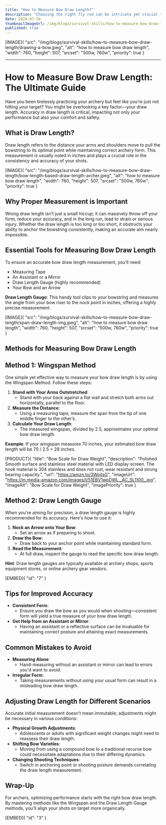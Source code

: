 ```yaml
---
title: "How to Measure Bow Draw Length?"
description: "Choosing the right fly rod can be intricate yet crucial to your success and enjoyment as an angler."
date: 2024-07-16
thumbnailImageUrl: /img/blogs/survival-skills/how-to-measure-bow-draw-length/drawing-a-bow.jpeg
published: true
---
```


[IMAGE]{ "src": "/img/blogs/survival-skills/how-to-measure-bow-draw-length/drawing-a-bow.jpeg", "alt": "how to measure bow draw length", "width": 760, "height": 507, "srcset": "500w, 760w", "priority": true }

---

# How to Measure Bow Draw Length: The Ultimate Guide

Have you been tirelessly practicing your archery but feel like you’re just not hitting your target? You might be overlooking a key factor—your draw length. Accuracy in draw length is critical, impacting not only your performance but also your comfort and safety.

## What is Draw Length?

Draw length refers to the distance your arms and shoulders move to pull the bowstring to its optimal point while maintaining correct archery form. This measurement is usually noted in inches and plays a crucial role in the consistency and accuracy of your shots.

[IMAGE]{ "src": "/img/blogs/survival-skills/how-to-measure-bow-draw-length/bow-length-based-draw-length-archer.jpeg", "alt": "how to measure bow draw length", "width": 760, "height": 507, "srcset": "500w, 760w", "priority": true }

## Why Proper Measurement is Important

Wrong draw length isn’t just a small hiccup; it can massively throw off your form, reduce your accuracy, and in the long run, lead to strain or serious injury. Whether the draw length is too long or too short, it obstructs your ability to anchor the bowstring consistently, making an accurate aim nearly impossible.

## Essential Tools for Measuring Bow Draw Length

To ensure an accurate bow draw length measurement, you’ll need:
- Measuring Tape
- An Assistant or a Mirror
- Draw Length Gauge (highly recommended)
- Your Bow and an Arrow

**Draw Length Gauge**: This handy tool clips to your bowstring and measures the angle from your bow riser to the nock point in inches, offering a highly precise measurement.

[IMAGE]{ "src": "/img/blogs/survival-skills/how-to-measure-bow-draw-length/span-draw-length-img.jpeg", "alt": "how to measure bow draw length", "width": 760, "height": 507, "srcset": "500w, 760w", "priority": true }

## Methods for Measuring Bow Draw Length

## Method 1: Wingspan Method

One simple yet effective way to measure your bow draw length is by using the Wingspan Method. Follow these steps:
1. **Stand with Your Arms Outstretched**:
   - Stand with your back against a flat wall and stretch both arms out horizontally, parallel to the floor.
2. **Measure the Distance**:
   - Using a measuring tape, measure the span from the tip of one middle finger to the other’s.
3. **Calculate Your Draw Length**:
   - The measured wingspan, divided by 2.5, approximates your optimal bow draw length.

**Example**: If your wingspan measures 70 inches, your estimated bow draw length will be 70 / 2.5 = 28 inches.


[PRODUCT]{ "title": "Bow Scale for Draw Weight", "description": "Polished Smooth surface and stainless steel material with LED display screen. The hook material is 304 stainless and does not rust, wear resistant and strong bearing capacity.", "url": "https://amzn.to/3WojIsG", "imageUrl": "https://m.media-amazon.com/images/I/51EBV1wpDWL._AC_SL1100_.jpg", "imageAlt": "Bow Scale for Draw Weight", "imagePriority": true }


## Method 2: Draw Length Gauge

When you're aiming for precision, a draw length gauge is highly recommended for its accuracy. Here's how to use it:
1. **Nock an Arrow onto Your Bow**:
   - Set an arrow as if preparing to shoot.
2. **Draw the Bow**:
   - Draw back to your anchor point while maintaining standard form.
3. **Read the Measurement**:
   - At full draw, inspect the gauge to read the specific bow draw length.

**Hint**: Draw length gauges are typically available at archery shops, sports equipment stores, or online archery gear vendors.

[EMBED]{ "id": "7" }


## Tips for Improved Accuracy

- **Consistent Form**:
  - Ensure you draw the bow as you would when shooting—consistent form will yield a true measure of your bow draw length.
- **Get Help from an Assistant or Mirror**:
  - Having an assistant or a reflective surface can be invaluable for maintaining correct posture and attaining exact measurements.

## Common Mistakes to Avoid

- **Measuring Alone**:
  - Hand-measuring without an assistant or mirror can lead to errors you'd want to avoid.
- **Irregular Form**:
  - Taking measurements without using your usual form can result in a misleading bow draw length.

## Adjusting Draw Length for Different Scenarios

Accurate initial measurement doesn’t mean immutable; adjustments might be necessary in various conditions:
- **Physical Growth Adjustments**:
  - Adolescents or adults with significant weight changes might need to reassess their draw length.
- **Shifting Bow Varieties**:
  - Moving from using a compound bow to a traditional recurve bow could necessitate adaptations due to their differing dynamics.
- **Changing Shooting Techniques**:
  - Switch in anchoring point or shooting posture demands correlating the draw length measurement.

## Wrap-Up

For archers, optimizing performance starts with the right bow draw length. By mastering methods like the Wingspan and the Draw Length Gauge methods, you'll align your shots on target more organically.

[EMBED]{ "id": "3" }


